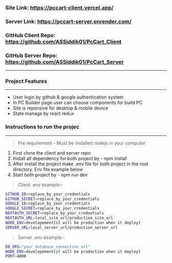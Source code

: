 ### Site Link: https://pccart-client.vercel.app/

### Server Link: https://pccart-server.onrender.com/

### GitHub Client Repo: https://github.com/ASSiddik01/PcCart_Client

### GitHub Server Repo: https://github.com/ASSiddik01/PcCart_Server

<hr>

### Project Features

<hr>

<ul>
    <li>User login by github & google authentication system</li>
    <li>In PC Builder page user can choose components for build PC</li>
    <li>Site is reponsive for desktop & mobile device</li>
    <li>State manage by react redux</li>
</ul>

### Instructions to run the projec

<hr>

> Pre requirement - Must be installed nodejs in your computer

<ol>
    <li>First clone the client and server repo</li>
    <li>Install all dependency for both project by - npm install</li>
    <li>After install the project make .env file for both project in the root directory. Env file example below </li>
    <li>Start both project by - npm run dev</li>
</ol>

> Client .env example:-

```bash
GITHUB_ID=replace_by_your_credentials
GITHUB_SECRET=replace_by_your_credentials
GOOGLE_ID=replace_by_your_credentials
GOOGLE_SECRET=replace_by_your_credentials
NEXTAUTH_SECRET=replace_by_your_credentials
NEXTAUTH_URL=local_site_url/production_site_url
NODE_ENV=developement(it will be production when it deploy)
SERVER_URL=local_server_url/production_server_url
```

> Server .env example:-

```bash
DB_URI="your_database_connection_url"
NODE_ENV=developement(it will be production when it deploy)
PORT=4000
```
